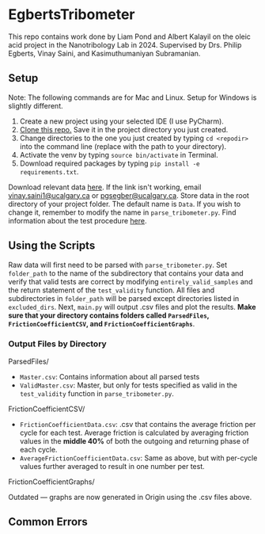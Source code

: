 # EgbertsTribometer
This repo contains work done by Liam Pond and Albert Kalayil on the oleic acid project in the Nanotribology Lab in 2024. Supervised by Drs. Philip Egberts, Vinay Saini, and Kasimuthumaniyan Subramanian. 

## Setup
Note: The following commands are for Mac and Linux. Setup for Windows is slightly different.
1. Create a new project using your selected IDE (I use PyCharm). 
2. [Clone this repo.](https://docs.github.com/en/repositories/creating-and-managing-repositories/cloning-a-repository) Save it in the project directory you just created.
3. Change directories to the one you just created by typing ```cd <repodir>``` into the command line (replace <repodir> with the path to your directory).
4. Activate the venv by typing ```source bin/activate``` in Terminal.
5. Download required packages by typing ```pip install -e requirements.txt```.

Download relevant data [here](https://uofc.sharepoint.com/:f:/s/Nanotribology/EtoGu7vGsJZMtskWNr2DBOgBcGOyxEI-5rjUbJKRrB8v_g?e=wPcI27). If the link isn't working, email vinay.saini1@ucalgary.ca or pgsegber@ucalgary.ca.
Store data in the root directory of your project folder. The default name is ```Data```. If you wish to change it, remember to modify the name in ```parse_tribometer.py```.
Find information about the test procedure [here](https://uofc.sharepoint.com/:w:/s/Nanotribology/ESjDrQkJ6T5DqgAqq4mPkRIBXiINiYxcL5QqRma2VKqXUA?e=O2sIvo).

## Using the Scripts
Raw data will first need to be parsed with ```parse_tribometer.py```. Set ```folder_path``` to the name of the subdirectory that contains your data and verify that valid tests are correct by modifying ```entirely_valid_samples``` and the return statement of the ```test_validity``` function. All files and subdirectories in ```folder_path``` will be parsed except directories listed in ```excluded_dirs```. Next, ```main.py``` will output .csv files and plot the results. <strong>Make sure that your directory contains folders called ```ParsedFiles```, ```FrictionCoefficientCSV```, and ```FrictionCoefficientGraphs```</strong>. 

### Output Files by Directory
ParsedFiles/
* ```Master.csv```: Contains information about all parsed tests
* ```ValidMaster.csv```: Master, but only for tests specified as valid in the ```test_validity``` function in ```parse_tribometer.py```.

FrictionCoefficientCSV/
* ```FrictionCoefficientData.csv```: .csv that contains the average friction per cycle for each test. Average friction is calculated by averaging friction values in the <strong>middle 40%</strong> of both the outgoing and returning phase of each cycle.
* ```AverageFrictionCoefficientData.csv```: Same as above, but with per-cycle values further averaged to result in one number per test.

FrictionCoefficientGraphs/

Outdated — graphs are now generated in Origin using the .csv files above.

## Common Errors

